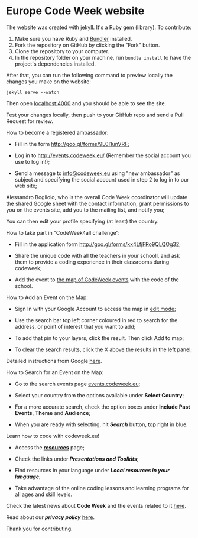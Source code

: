 # Europe Code Week website

The website was created with [jekyll](http://jekyllrb.com/). It's a Ruby gem
(library). To contribute:

1. Make sure you have Ruby and [Bundler](http://bundler.io/) installed.  
2. Fork the repository on GitHub by clicking the "Fork" button.  
3. Clone the repository to your computer.  
4. In the repository folder on your machine, run `bundle install` to have the
   project's dependencies installed.

After that, you can run the following command to preview locally the changes
you make on the website:

	jekyll serve --watch

Then open [localhost:4000](http://localhost:4000/) and you should be able to 
see the site.

Test your changes locally, then push to your GitHub repo and send a Pull
Request for review.



How to become a registered ambassador:  

- Fill in the form http://goo.gl/forms/9L0I1unVRF;  

- Log in to http://events.codeweek.eu/ (Remember the social account you use to log in!);  

- Send a message to info@codeweek.eu using "new ambassador" as subject and specifying the social account used in step 2 to log in to our web site;  

Alessandro Bogliolo, who is the overall Code Week coordinator will update the shared Google sheet with the contact information, grant permissions to you on the events site, add you to the mailing list, and notify you;  

You can then edit your profile specifying (at least) the country. 


How to take part in “CodeWeek4all challenge”:  

- Fill in the application form http://goo.gl/forms/kx4LfjFRo9QLQOg32;  

- Share the unique code with all the teachers in your schooll, and ask them to provide a coding experience in their classrooms during codeweek;  

- Add the event to [the map of CodeWeek events](http://events.codeweek.eu/) with the code of the school.  


How to Add an Event on the Map:  

- Sign In with your Google Account to access the map in [edit mode](https://www.google.com/maps/d/viewer?mid=1sPNPg3BpMxxyNPTDWm1-AczKkbY);  

- Use the search bar top left corner coloured in red to search for the address, or point of interest that you want to add;  

- To add that pin to your layers, click the result. Then click Add to map;  

- To clear the search results, click the X above the results in the left panel;  

Detailed instructions from Google [here](https://support.google.com/mymaps/answer/3024925).  


How to Search for an Event on the Map:  

- Go to the search events page [events.codeweek.eu](http://events.codeweek.eu/search/);  

- Select your country from the options available under **Select Country**;  

- For a more accurate search, check the option boxes under **Include Past Events**, **Theme** and **Audience**;  

- When you are ready with selecting, hit **_Search_** button, top right in blue.  


Learn how to code with codeweek.eu!  

- Access the [**resources**](http://codeweek.eu/resources/) page;  

- Check the links under **_Presentations and Toolkits_**;  

- Find resources in your language under **_Local resources in your language_**;

- Take advantage of the online coding lessons and learning programs for all ages and skill levels.


Check the latest news about **Code Week** and the events related to it [here](http://blog.codeweek.eu/).

Read about our **_privacy policy_** [here](http://codeweek.eu/privacy/).





Thank you for contributing.
